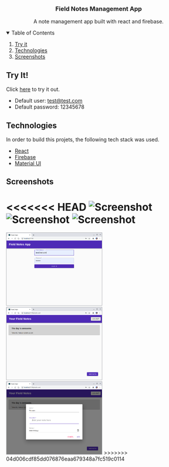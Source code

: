 <h3 align="center">Field Notes Management App</h3>
<p align="center">
	A note management app built with react and firebase.
</p>


<!-- TABLE OF CONTENTS -->
<details open="open">
  <summary>Table of Contents</summary>
  <ol>
    <li>
      <a href="#try-it">Try it</a>
    </li>
    <li>
      <a href="#technologies">Technologies</a>
    </li>
	<li>
      <a href="#screenshots">Screenshots</a>
    </li>

  </ol>
</details>

## Try It!
Click [here](link) to try it out.
* Default user: test@test.com
* Default password: 12345678

## Technologies
In order to build this projets, the following tech stack was used.
* [React](https://reactjs.org/)
* [Firebase](https://firebase.google.com/)
* [Material UI](https://material-ui.com/)

## Screenshots
<<<<<<< HEAD
<img src="img/01 - screenshot" alt="Screenshot" height="200">
<img src="img/01 - screenshot" alt="Screenshot" height="200">
<img src="img/01 - screenshot" alt="Screenshot" height="200">
=======
<img src="img/01screenshot.png" alt="Screenshot" height="200">
<img src="img/02screenshot.png" alt="Screenshot" height="200">
<img src="img/03screenshot.png" alt="Screenshot" height="200">
>>>>>>> 04d006cdf85dd076876eaa679348a7fc519c0114

